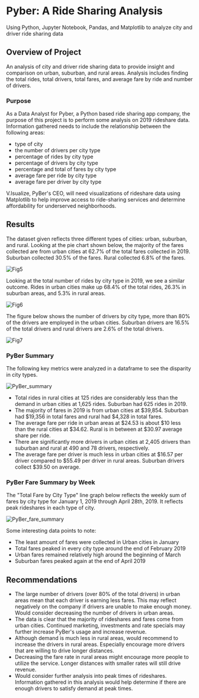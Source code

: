 # Pyber: A Ride Sharing Analysis

Using Python, Jupyter Notebook, Pandas, and Matplotlib to analyze city and driver ride sharing data

## Overview of Project

An analysis of city and driver ride sharing data to provide insight and comparison on urban, suburban, and rural areas. Analysis includes finding the total rides, total drivers, total fares, and average fare by ride and number of drivers.

### Purpose

As a Data Analyst for Pyber, a Python based ride sharing app company, the purpose of this project is to perform some analysis on 2019 rideshare data. Information gathered needs to include the relationship between the following areas:

- type of city 
- the number of drivers per city type
- percentage of rides by city type
- percentage of drivers by city type
- percentage and total of fares by city type
- average fare per ride by city type
- average fare per driver by city type 

V.Isualize, PyBer's CEO, will need visualizations of rideshare data using Matplotlib to help improve access to ride-sharing services and determine affordability for underserved neighborhoods.

## Results

The dataset given reflects three different types of cities: urban, suburban, and rural. Looking at the pie chart shown below, the majority of the fares collected are from urban cities at 62.7% of the total fares collected in 2019. Suburban collected 30.5% of the fares. Rural collected 6.8% of the fares.

![Fig5](https://user-images.githubusercontent.com/108373151/183269006-2d1b7c2d-e3e0-4736-9f02-3a71a6fdcc52.png)

Looking at the total number of rides by city type in 2019, we see a similar outcome. Rides in urban cities make up 68.4% of the total rides, 26.3% in suburban areas, and 5.3% in rural areas.

![Fig6](https://user-images.githubusercontent.com/108373151/183269049-307bff3c-c539-4bc6-8682-5344ba2bc6ef.png)

The figure below shows the number of drivers by city type, more than 80% of the drivers are employed in the urban cities. Suburban drivers are 16.5% of the total drivers and rural drivers are 2.6% of the total drivers.

![Fig7](https://user-images.githubusercontent.com/108373151/183269052-f5a5aae0-c0c6-4488-a35a-adbe17476f5f.png)

### PyBer Summary 

The following key metrics were analyzed in a dataframe to see the disparity in city types.

![PyBer_summary](https://user-images.githubusercontent.com/108373151/183268949-2c767cb2-b675-4ae1-b3a6-3627e64468bb.png)

- Total rides in rural cities at 125 rides are considerably less than the demand in urban cities at 1,625 rides. Suburban had 625 rides in 2019. 
- The majority of fares in 2019 is from urban cities at $39,854. Suburban had $19,356 in total fares and rural had $4,328 in total fares.
- The average fare per ride in urban areas at $24.53 is about $10 less than the rural cities at $34.62. Rural is in between at $30.97 average share per ride. 
- There are significantly more drivers in urban cities at 2,405 drivers than suburban and rural at 490 and 78 drivers, respectively.
- The average fare per driver is much less in urban cities at $16.57 per driver compared to $55.49 per driver in rural areas. Suburban drivers collect $39.50 on average.

### PyBer Fare Summary by Week

The "Total Fare by City Type" line graph below reflects the weekly sum of fares by city type for January 1, 2019 through April 28th, 2019. It reflects peak rideshares in each type of city.

![PyBer_fare_summary](https://user-images.githubusercontent.com/108373151/183268951-c72341d1-4320-41a5-9759-8bb4ae0f3f2a.png)

Some interesting data points to note:
- The least amount of fares were collected in Urban cities in January
- Total fares peaked in every city type around the end of February 2019
- Urban fares remained relatively high around the beginning of March
- Suburban fares peaked again at the end of April 2019

## Recommendations

- The large number of drivers (over 80% of the total drivers) in urban areas mean that each driver is earning less fares. This may reflect negatively on the company if drivers are unable to make enough money. Would consider decreasing the number of drivers in urban areas.
- The data is clear that the majority of rideshares and fares come from urban cities. Continued marketing, investments and rate specials may further increase PyBer's usage and increase revenue.
- Although demand is much less in rural areas, would recommend to increase the drivers in rural areas. Especially encourage more drivers that are willing to drive longer distances.
- Decreasing the fare rate in rural areas might encourage more people to utilize the service. Longer distances with smaller rates will still drive revenue.
- Would consider further analysis into peak times of rideshares. Information gathered in this analysis would help determine if there are enough drivers to satisfy demand at peak times.